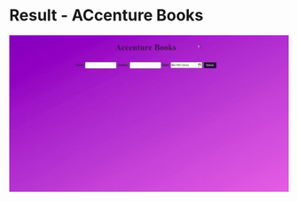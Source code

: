 # Result - ACcenture Books

<div align="center">
  <img src="./public/app.gif" margin="10px" width="700" alt="app"/>
</div>
